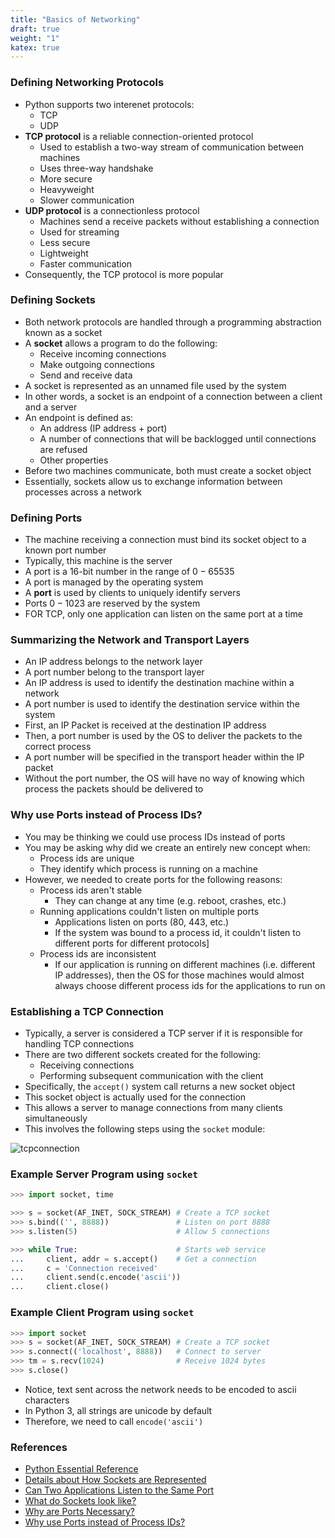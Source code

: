 ```yaml
---
title: "Basics of Networking"
draft: true
weight: "1"
katex: true
---
```


### Defining Networking Protocols
- Python supports two interenet protocols:
	- TCP
	- UDP
- **TCP protocol** is a reliable connection-oriented protocol
	- Used to establish a two-way stream of communication between machines
	- Uses three-way handshake
	- More secure
	- Heavyweight
	- Slower communication
- **UDP protocol** is a connectionless protocol
	- Machines send a receive packets without establishing a connection
	- Used for streaming
	- Less secure
	- Lightweight
	- Faster communication
- Consequently, the TCP protocol is more popular

### Defining Sockets
- Both network protocols are handled through a programming abstraction known as a socket
- A **socket** allows a program to do the following:
	- Receive incoming connections
	- Make outgoing connections
	- Send and receive data
- A socket is represented as an unnamed file used by the system
- In other words, a socket is an endpoint of a connection between a client and a server
- An endpoint is defined as:
	- An address (IP address + port)
	- A number of connections that will be backlogged until connections are refused
	- Other properties
- Before two machines communicate, both must create a socket object
- Essentially, sockets allow us to exchange information between processes across a network

### Defining Ports
- The machine receiving a connection must bind its socket object to a known port number
- Typically, this machine is the server
- A port is a 16-bit number in the range of $0-65535$
- A port is managed by the operating system
- A **port** is used by clients to uniquely identify servers
- Ports $0-1023$ are reserved by the system
- FOR TCP, only one application can listen on the same port at a time

### Summarizing the Network and Transport Layers
- An IP address belongs to the network layer
- A port number belong to the transport layer
- An IP address is used to identify the destination machine within a network
- A port number is used to identify the destination service within the system
- First, an IP Packet is received at the destination IP address
- Then, a port number is used by the OS to deliver the packets to the correct process
- A port number will be specified in the transport header within the IP packet
- Without the port number, the OS will have no way of knowing which process the packets should be delivered to

### Why use Ports instead of Process IDs?
- You may be thinking we could use process IDs instead of ports
- You may be asking why did we create an entirely new concept when:
	- Process ids are unique
	- They identify which process is running on a machine
- However, we needed to create ports for the following reasons:
	- Process ids aren't stable
		- They can change at any time (e.g. reboot, crashes, etc.)
	- Running applications couldn't listen on multiple ports
		- Applications listen on ports ($80$, $443$, etc.)
		- If the system was bound to a process id, it couldn't listen to different ports for different protocols]
	- Process ids are inconsistent
		- If our application is running on different machines (i.e. different IP addresses), then the OS for those machines would almost always choose different process ids for the applications to run on

### Establishing a TCP Connection
- Typically, a server is considered a TCP server if it is responsible for handling TCP connections
- There are two different sockets created for the following:
	- Receiving connections
	- Performing subsequent communication with the client
- Specifically, the `accept()` system call returns a new socket object
- This socket object is actually used for the connection
- This allows a server to manage connections from many clients simultaneously
- This involves the following steps using the `socket` module:

![tcpconnection](/img/tcp.png)

### Example Server Program using `socket`

```python
>>> import socket, time

>>> s = socket(AF_INET, SOCK_STREAM) # Create a TCP socket
>>> s.bind(('', 8888))               # Listen on port 8888
>>> s.listen(5)                      # Allow 5 connections

>>> while True:                      # Starts web service
...     client, addr = s.accept()    # Get a connection
...     c = 'Connection received'
...     client.send(c.encode('ascii'))
...     client.close()
```

### Example Client Program using `socket`

```python
>>> import socket
>>> s = socket(AF_INET, SOCK_STREAM) # Create a TCP socket
>>> s.connect(('localhost', 8888))   # Connect to server
>>> tm = s.recv(1024)                # Receive 1024 bytes
>>> s.close()
```

- Notice, text sent across the network needs to be encoded to ascii characters
- In Python 3, all strings are unicode by default
- Therefore, we need to call `encode('ascii')`

### References
- [Python Essential Reference](http://index-of.co.uk/Python/Python%20Essential%20Reference,%20Fourth%20Edition.pdf)
- [Details about How Sockets are Represented](https://unix.stackexchange.com/a/116616)
- [Can Two Applications Listen to the Same Port](https://stackoverflow.com/a/1694148/12777044)
- [What do Sockets look like?](https://stackoverflow.com/a/4994055/12777044)
- [Why are Ports Necessary?](https://www.quora.com/Is-it-necessary-for-a-service-running-on-as-server-bind-to-a-port-number)
- [Why use Ports instead of Process IDs?](https://softwareengineering.stackexchange.com/a/301113)
